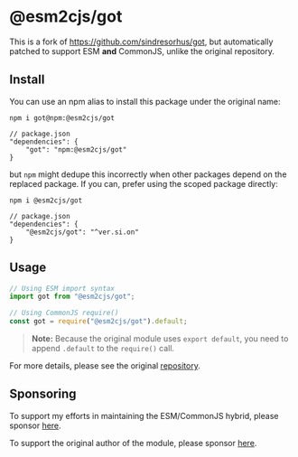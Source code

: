 # @esm2cjs/got

This is a fork of https://github.com/sindresorhus/got, but automatically patched to support ESM **and** CommonJS, unlike the original repository.

## Install

You can use an npm alias to install this package under the original name:

```
npm i got@npm:@esm2cjs/got
```

```jsonc
// package.json
"dependencies": {
    "got": "npm:@esm2cjs/got"
}
```

but `npm` might dedupe this incorrectly when other packages depend on the replaced package. If you can, prefer using the scoped package directly:

```
npm i @esm2cjs/got
```

```jsonc
// package.json
"dependencies": {
    "@esm2cjs/got": "^ver.si.on"
}
```

## Usage

```js
// Using ESM import syntax
import got from "@esm2cjs/got";

// Using CommonJS require()
const got = require("@esm2cjs/got").default;
```

> **Note:**
> Because the original module uses `export default`, you need to append `.default` to the `require()` call.

For more details, please see the original [repository](https://github.com/sindresorhus/got).

## Sponsoring

To support my efforts in maintaining the ESM/CommonJS hybrid, please sponsor [here](https://github.com/sponsors/AlCalzone).

To support the original author of the module, please sponsor [here](https://github.com/sindresorhus/got).
